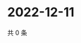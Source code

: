 # 2022-12-11

共 0 条

<!-- BEGIN WEIBO -->
<!-- 最后更新时间 Sun Dec 11 2022 16:17:26 GMT+0800 (China Standard Time) -->

<!-- END WEIBO -->
